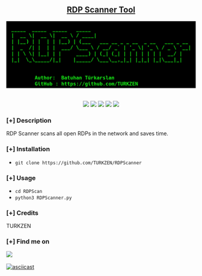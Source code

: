 
<h2 align="center"><u>RDP Scanner Tool</u></h2>

![banner !](images/banner.png)

<p align="center">
<br>
    <img src="https://img.shields.io/badge/Author-Batuhan Türkarslan-magenta?style=flat-square">
    <img src="https://img.shields.io/badge/Open%20Source-Yes-orange?style=flat-square">
    <img src="https://img.shields.io/badge/Maintained-Yes-cyan?style=flat-square">
    <img src="https://img.shields.io/badge/Made%20In-Turkey-green?style=flat-square">
    <img src="https://img.shields.io/badge/Written%20In-Python-blue?style=flat-square">
</p>

### [+] Description
RDP Scanner scans all open RDPs in the network and saves time.

### [+] Installation
 - `git clone https://github.com/TURKZEN/RDPScanner`



### [+] Usage
 - `cd RDPScan`
 - `python3 RDPScanner.py`


### [+] Credits 
 TURKZEN

### [+] Find me on 
<a href="mailto:batuhanthd@gmail.com" target="_blank"><img src="https://img.shields.io/badge/Email-batuhanthd@gmail.com-blue?style=for-the-badge&logo=gmail"></a>

[![asciicast](https://asciinema.org/a/Oje57h16XW0e8UUntPjBXqX7k.svg)](https://asciinema.org/a/Oje57h16XW0e8UUntPjBXqX7k)
